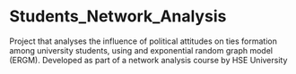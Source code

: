 # Students_Network_Analysis
Project that analyses the influence of political attitudes on ties formation among university students, using and exponential random graph model (ERGM). Developed as part of a network analysis course by HSE University
